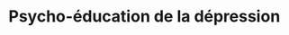 <!-- Title: Psycho-éducation de la dépression
     Menu: Pour les psychologues / Psycho-éducation
     Created: 2023-05-30 -->

# Psycho-éducation de la dépression

<object class="schema" type="image/svg+xml" data="/static/psycho/depression.svg"></object>
